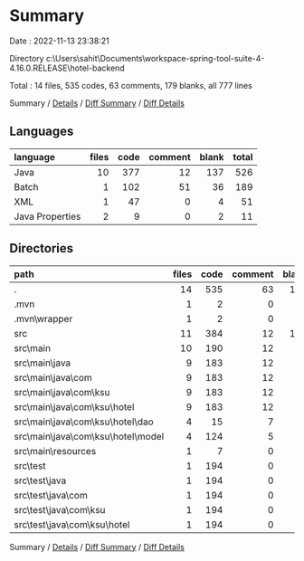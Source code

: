 # Summary

Date : 2022-11-13 23:38:21

Directory c:\\Users\\sahit\\Documents\\workspace-spring-tool-suite-4-4.16.0.RELEASE\\hotel-backend

Total : 14 files,  535 codes, 63 comments, 179 blanks, all 777 lines

Summary / [Details](details.md) / [Diff Summary](diff.md) / [Diff Details](diff-details.md)

## Languages
| language | files | code | comment | blank | total |
| :--- | ---: | ---: | ---: | ---: | ---: |
| Java | 10 | 377 | 12 | 137 | 526 |
| Batch | 1 | 102 | 51 | 36 | 189 |
| XML | 1 | 47 | 0 | 4 | 51 |
| Java Properties | 2 | 9 | 0 | 2 | 11 |

## Directories
| path | files | code | comment | blank | total |
| :--- | ---: | ---: | ---: | ---: | ---: |
| . | 14 | 535 | 63 | 179 | 777 |
| .mvn | 1 | 2 | 0 | 1 | 3 |
| .mvn\\wrapper | 1 | 2 | 0 | 1 | 3 |
| src | 11 | 384 | 12 | 138 | 534 |
| src\\main | 10 | 190 | 12 | 49 | 251 |
| src\\main\\java | 9 | 183 | 12 | 48 | 243 |
| src\\main\\java\\com | 9 | 183 | 12 | 48 | 243 |
| src\\main\\java\\com\\ksu | 9 | 183 | 12 | 48 | 243 |
| src\\main\\java\\com\\ksu\\hotel | 9 | 183 | 12 | 48 | 243 |
| src\\main\\java\\com\\ksu\\hotel\\dao | 4 | 15 | 7 | 17 | 39 |
| src\\main\\java\\com\\ksu\\hotel\\model | 4 | 124 | 5 | 20 | 149 |
| src\\main\\resources | 1 | 7 | 0 | 1 | 8 |
| src\\test | 1 | 194 | 0 | 89 | 283 |
| src\\test\\java | 1 | 194 | 0 | 89 | 283 |
| src\\test\\java\\com | 1 | 194 | 0 | 89 | 283 |
| src\\test\\java\\com\\ksu | 1 | 194 | 0 | 89 | 283 |
| src\\test\\java\\com\\ksu\\hotel | 1 | 194 | 0 | 89 | 283 |

Summary / [Details](details.md) / [Diff Summary](diff.md) / [Diff Details](diff-details.md)